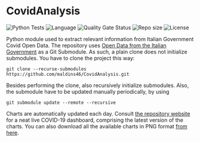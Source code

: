 # CovidAnalysis
![Python Tests](https://github.com/maldins46/CovidAnalysis/workflows/Python%20Tests/badge.svg)
![Language](https://img.shields.io/github/languages/top/maldins46/CovidAnalysis)
![Quality Gate Status](https://sonarcloud.io/api/project_badges/measure?project=maldins46_CovidAnalysis&metric=alert_status)
![Repo size](https://img.shields.io/github/repo-size/maldins46/CovidAnalysis)
![License](https://img.shields.io/github/license/maldins46/CovidAnalysis)


Python module used to extract relevant information from Italian Government Covid Open Data. The repository uses [Open Data from the Italian Government](https://github.com/pcm-dpc/COVID-19) as a Git Submodule. As such, a plain clone does not initialize submodules. You have to clone the project this way:

```
git clone --recurse-submodules https://github.com/maldins46/CovidAnalysis.git 
```
Besides performing the clone, also recursively initialize submodules. Also, the submodule have to be updated manually periodically, by using

```
git submodule update --remote --recursive
```

Charts are automatically updated each day. Consult [the repository website](https://maldins46.github.io/CovidAnalysis) for a neat live COVID-19 dashboard, comprising the latest version of the charts. You can also download all the available charts in PNG format [from here](https://github.com/maldins46/CovidAnalysis/releases/latest).
